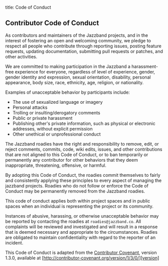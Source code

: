 title: Code of Conduct

## Contributor Code of Conduct

As contributors and maintainers of the Jazzband projects, and in the interest
of fostering an open and welcoming community, we pledge to respect all people
who contribute through reporting issues, posting feature requests, updating
documentation, submitting pull requests or patches, and other activities.

We are committed to making participation in the Jazzband a harassment-free
experience for everyone, regardless of level of experience, gender, gender
identity and expression, sexual orientation, disability, personal appearance,
body size, race, ethnicity, age, religion, or nationality.

Examples of unacceptable behavior by participants include:

* The use of sexualized language or imagery
* Personal attacks
* Trolling or insulting/derogatory comments
* Public or private harassment
* Publishing other's private information, such as physical or electronic
  addresses, without explicit permission
* Other unethical or unprofessional conduct

The Jazzband roadies have the right and responsibility to remove, edit, or
reject comments, commits, code, wiki edits, issues, and other contributions
that are not aligned to this Code of Conduct, or to ban temporarily or
permanently any contributor for other behaviors that they deem inappropriate,
threatening, offensive, or harmful.

By adopting this Code of Conduct, the roadies commit themselves to fairly and
consistently applying these principles to every aspect of managing the
jazzband projects. Roadies who do not follow or enforce the Code of
Conduct may be permanently removed from the Jazzband roadies.

This code of conduct applies both within project spaces and in public spaces
when an individual is representing the project or its community.

Instances of abusive, harassing, or otherwise unacceptable behavior may be
reported by contacting the roadies at `roadies@jazzband.co`.
All complaints will be reviewed and investigated and will result in a response
that is deemed necessary and appropriate to the circumstances. Roadies are
obligated to maintain confidentiality with regard to the reporter of an
incident.

This Code of Conduct is adapted from the [Contributor Covenant][homepage],
version 1.3.0, available at
[http://contributor-covenant.org/version/1/3/0/][version]

[homepage]: http://contributor-covenant.org
[version]: http://contributor-covenant.org/version/1/3/0/
